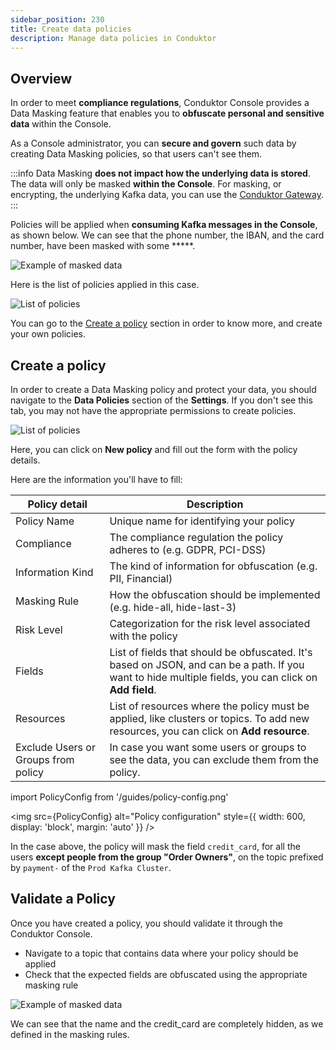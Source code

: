 ```yaml
---
sidebar_position: 230
title: Create data policies 
description: Manage data policies in Conduktor
---
```


## Overview

In order to meet **compliance regulations**, Conduktor Console provides a Data Masking feature that enables you to **obfuscate personal and sensitive data** within the Console.

As a Console administrator, you can **secure and govern** such data by creating Data Masking policies, so that users can't see them.

:::info
Data Masking **does not impact how the underlying data is stored**. The data will only be masked **within the Console**. For masking, or encrypting, the underlying Kafka data, you can use the [Conduktor Gateway](/gateway/).
:::

Policies will be applied when **consuming Kafka messages in the Console**, as shown below. We can see that the phone number, the IBAN, and the card number, have been masked with some *****.

![Example of masked data](/guides/masked-data.png)

Here is the list of policies applied in this case.

![List of policies](/guides/data-policies.png)

You can go to the [Create a policy](/platform/navigation/settings/data-masking/create-a-policy/) section in order to know more, and create your own policies.

## Create a policy

In order to create a Data Masking policy and protect your data, you should navigate to the **Data Policies** section of the **Settings**. If you don't see this tab, you may not have the appropriate permissions to create policies.

![List of policies](/guides/data-policies.png)

Here, you can click on **New policy** and fill out the form with the policy details.

Here are the information you'll have to fill:

| Policy detail                       | Description                                                                                                                                           |
|-------------------------------------|-------------------------------------------------------------------------------------------------------------------------------------------------------|
| Policy Name                         | Unique name for identifying your policy                                                                                                               |
| Compliance                          | The compliance regulation the policy adheres to (e.g. GDPR, PCI-DSS)                                                                                  |
| Information Kind                    | The kind of information for obfuscation (e.g. PII, Financial)                                                                                         |
| Masking Rule                        | How the obfuscation should be implemented (e.g. hide-all, hide-last-3)                                                                                |
| Risk Level                          | Categorization for the risk level associated with the policy                                                                                          |
| Fields                              | List of fields that should be obfuscated. It's based on JSON, and can be a path. If you want to hide multiple fields, you can click on **Add field**. |
| Resources                           | List of resources where the policy must be applied, like clusters or topics. To add new resources, you can click on **Add resource**.                 |
| Exclude Users or Groups from policy | In case you want some users or groups to see the data, you can exclude them from the policy.                                                          |

import PolicyConfig from '/guides/policy-config.png'

<img src={PolicyConfig} alt="Policy configuration" style={{ width: 600, display: 'block', margin: 'auto' }} />

In the case above, the policy will mask the field `credit_card`, for all the users **except people from the group "Order Owners"**, on the topic prefixed by `payment-` of the `Prod Kafka Cluster`.

## Validate a Policy

Once you have created a policy, you should validate it through the Conduktor Console. 

* Navigate to a topic that contains data where your policy should be applied
* Check that the expected fields are obfuscated using the appropriate masking rule

![Example of masked data](/guides/masked-data.png)

We can see that the name and the credit_card are completely hidden, as we defined in the masking rules.
